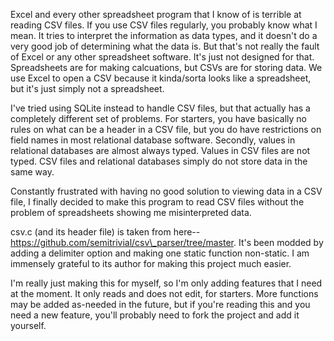 Excel and every other spreadsheet program that I know of is terrible at reading CSV files.  If you use CSV files regularly, you probably know what I mean.  It tries to interpret the information as data types, and it doesn't do a very good job of determining what the data is.  But that's not really the fault of Excel or any other spreadsheet software.  It's just not designed for that.  Spreadsheets are for making calcuations, but CSVs are for storing data.  We use Excel to open a CSV because it kinda/sorta looks like a spreadsheet, but it's just simply not a spreadsheet.

I've tried using SQLite instead to handle CSV files, but that actually has a completely different set of problems.  For starters, you have basically no rules on what can be a header in a CSV file, but you do have restrictions on field names in most relational database software.  Secondly, values in relational databases are almost always typed.  Values in CSV files are not typed.  CSV files and relational databases simply do not store data in the same way.

Constantly frustrated with having no good solution to viewing data in a CSV file, I finally decided to make this program to read CSV files without the problem of spreadsheets showing me misinterpreted data.

csv.c (and its header file) is taken from here-- https://github.com/semitrivial/csv\_parser/tree/master.  It's been modded by adding a delimiter option and making one static function non-static.  I am immensely grateful to its author for making this project much easier.

I'm really just making this for myself, so I'm only adding features that I need at the moment.  It only reads and does not edit, for starters.  More functions may be added as-needed in the future, but if you're reading this and you need a new feature, you'll probably need to fork the project and add it yourself.
